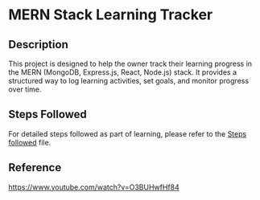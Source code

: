 # MERN Stack Learning Tracker

## Description
This project is designed to help the owner track their learning progress in the MERN (MongoDB, Express.js, React, Node.js) stack. It provides a structured way to log learning activities, set goals, and monitor progress over time.

## Steps Followed
For detailed steps followed as part of learning, please refer to the [Steps followed](Steps%20followed.md) file.


## Reference 
https://www.youtube.com/watch?v=O3BUHwfHf84 